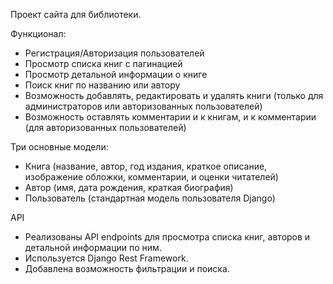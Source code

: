 Проект сайта для библиотеки.

Функционал:
- Регистрация/Авторизация пользователей
- Просмотр списка книг с пагинацией
- Просмотр детальной информации о книге
- Поиск книг по названию или автору
- Возможность добавлять, редактировать и удалять книги (только для администраторов или авторизованных пользователей)
- Возможность оставлять комментарии и к книгам, и к комментарии (для авторизованных пользователей)

Три основные модели:

- Книга (название, автор, год издания, краткое описание, изображение обложки, комментарии, и оценки читателей)
- Автор (имя, дата рождения, краткая биография)
- Пользователь (стандартная модель пользователя Django)


API

- Реализованы API endpoints для просмотра списка книг, авторов и детальной информации по ним.
- Используется Django Rest Framework.
- Добавлена возможность фильтрации и поиска.